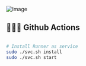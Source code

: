 ![Image](https://upload.wikimedia.org/wikipedia/commons/thumb/c/c2/GitHub_Invertocat_Logo.svg/1280px-GitHub_Invertocat_Logo.svg.png)


## 🧑🏻‍💻 Github Actions
```bash

# Install Runner as service
sudo ./svc.sh install
sudo ./svc.sh start

```